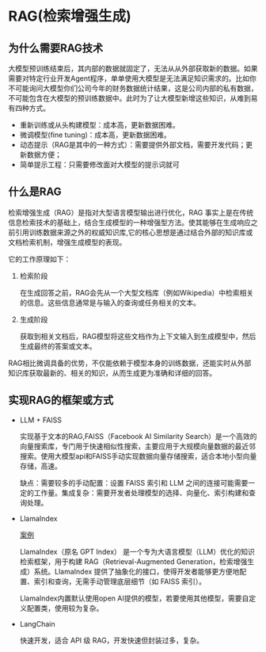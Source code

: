 # RAG(检索增强生成)

## 为什么需要RAG技术

大模型预训练结束后，其内部的数据就固定了，无法从从外部获取新的数据。如果需要对特定行业开发Agent程序，单单使用大模型是无法满足知识需求的。比如你不可能询问大模型你们公司今年的财务数据统计结果，这是公司内部的私有数据，不可能包含在大模型的预训练数据中。此时为了让大模型新增这些知识，从难到易有四种方式。

- 重新训练或从头构建模型：成本高，更新数据困难。
- 微调模型(fine tuning)：成本高，更新数据困难。
- 动态提示（RAG是其中的一种方式）：需要提供外部文档，需要开发代码；更新数据方便；
- 简单提示工程：只需要修改面对大模型的提示词就可

## 什么是RAG

检索增强生成（RAG）是指对大型语言模型输出进行优化，RAG 事实上是在传统信息检索技术的基础上，结合生成模型的一种增强型方法。使其能够在生成响应之前引用训练数据来源之外的权威知识库,它的核心思想是通过结合外部的知识库或文档检索机制，增强生成模型的表现。

它的工作原理如下：

1. 检索阶段

    在生成回答之前，RAG会先从一个大型文档库（例如Wikipedia）中检索相关的信息。这些信息通常是与输入的查询或任务相关的文本。

2. 生成阶段

    获取到相关文档后，RAG模型将这些文档作为上下文输入到生成模型中，然后生成最终的答案或文本。

RAG相比微调具备的优势，不仅能依赖于模型本身的训练数据，还能实时从外部知识库获取最新的、相关的知识，从而生成更为准确和详细的回答。

## 实现RAG的框架或方式

- LLM + FAISS

    实现基于文本的RAG,FAISS（Facebook AI Similarity Search）是一个高效的向量搜索库，专门用于快速相似性搜索，主要应用于大规模向量数据的最近邻搜索。使用大模型api和FAISS手动实现数据向量存储搜索，适合本地小型向量存储，高速。

    缺点：需要较多的手动配置：设置 FAISS 索引和 LLM 之间的连接可能需要一定的工作量。集成复杂：需要开发者处理模型的选择、向量化、索引构建和查询处理。

- LlamaIndex

    [案例](./LlamaIndex)

    LlamaIndex（原名 GPT Index） 是一个专为大语言模型（LLM）优化的知识检索框架，用于构建 RAG（Retrieval-Augmented Generation，检索增强生成）系统。LlamaIndex 提供了抽象化的接口，使得开发者能够更方便地配置、索引和查询，无需手动管理底层细节（如 FAISS 索引）。

    LlamaIndex内置默认使用open AI提供的模型，若要使用其他模型，需要自定义配置类，使用较为复杂。

- LangChain

    快速开发，适合 API 级 RAG，开发快速但封装过多，复杂。